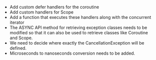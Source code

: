 * Add custom defer handlers for the coroutine 
* Add custom handlers for Scope
* Add a function that executes these handlers along with the concurrent iterator
* The ASYNC API method for retrieving exception classes needs to be modified so that it can also be used to retrieve classes like Coroutine and Scope.
* We need to decide where exactly the CancellationException will be defined.
* Microseconds to nanoseconds conversion needs to be added.